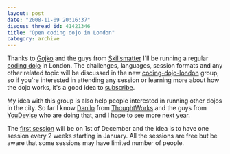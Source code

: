 ```yaml
---
layout: post
date: "2008-11-09 20:16:37"
disquss_thread_id: 41421346
title: "Open coding dojo in London"
category: archive
---
```

Thanks to [Gojko](http://gojko.net) and the guys from [Skillsmatter](http://www.skillsmatter.com) I'll be running a regular [coding dojo](http://codingdojo.org/) in London. The challenges, languages, session formats and any other related topic will be discussed in the new [coding-dojo-london](http://groups.google.com/group/coding-dojo-london) group, so if you're interested in attending any session or learning more about how the dojo works, it's a good idea to [subscribe](http://groups.google.com/group/coding-dojo-london/subscribe).

My idea with this group is also help people interested in running other dojos in the city. So far I know [Danilo](http://www.dtsato.com/blog/2008/08/12/coding-dojo-agile-2008/) from [ThoughtWorks](http://www.thoughtworks.com) and the guys from [YouDevise](https://dev.youdevise.com/YDBlog/index.php?title=code_dojo) who are doing that, and I hope to see more next year.

The [first session](http://skillsmatter.com/event/agile-scrum/first-coding-dojo) will be on 1st of December and the idea is to have one session every 2 weeks starting in January. All the sessions are free but be aware that some sessions may have limited number of people.

